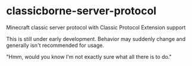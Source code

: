 # classicborne-server-protocol
Minecraft classic server protocol with Classic Protocol Extension support

This is still under early development. Behavior may suddenly change and generally isn't recommended for usage.

"Hmm, would you know I'm not exactly sure what all there is to do."
